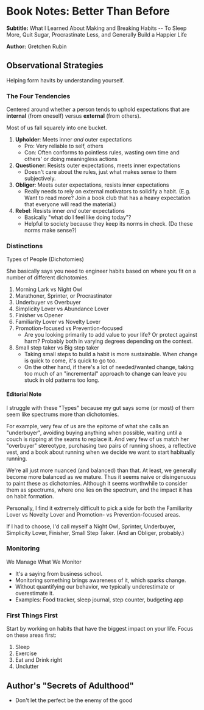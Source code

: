 # Book Notes: Better Than Before

**Subtitle:** What I Learned About Making and Breaking Habits -- To Sleep More, Quit Sugar, Procrastinate Less, and Generally Build a Happier Life

**Author:** Gretchen Rubin

## Observational Strategies

Helping form havits by understanding yourself.

### The Four Tendencies

Centered around whether a person tends to uphold expectations that are **internal** (from oneself) versus **external** (from others).

Most of us fall squarely into one bucket.

1. **Upholder**: Meets inner *and* outer expectations
    - Pro: Very reliable to self, others
    - Con: Often conforms to pointless rules, wasting own time and others' or doing meaningless actions
2. **Questioner**: Resists outer expectations, meets inner expectations
    - Doesn't care about the rules, just what makes sense to them subjectively.
3. **Obliger**: Meets outer expectations, resists inner expectations
    - Really needs to rely on external motivators to solidify a habit. (E.g. Want to read more? Join a book club that has a heavy expectation that everyone will read the material.)
4. **Rebel**: Resists inner *and* outer expectations
    - Basically "what do I feel like doing today"?
    - Helpful to society because they keep its norms in check. (Do these norms make sense?)

### Distinctions

Types of People (Dichotomies)

She basically says you need to engineer habits based on where you fit on a number of different dichotomies.

1. Morning Lark vs Night Owl
2. Marathoner, Sprinter, or Procrastinator
3. Underbuyer vs Overbuyer
4. Simplicity Lover vs Abundance Lover
5. Finisher vs Opener
6. Familiarity Lover vs Novelty Lover
7. Promotion-focused vs Prevention-focused
    - Are you looking primarily to add value to your life? Or protect against harm? Probably both in varying degrees depending on the context.
8. Small step taker vs Big step taker
    - Taking small steps to build a habit is more sustainable. When change is quick to come, it's quick to go too.
    - On the other hand, if there's a lot of needed/wanted change, taking too much of an "incremental" approach to change can leave you stuck in old patterns too long.

#### Editorial Note

I struggle with these "Types" because my gut says some (or most) of them seem like spectrums more than dichotomies.

For example, very few of us are the epitome of what she calls an "underbuyer", avoiding buying anything when possible, waiting until a couch is ripping at the seams to replace it. And very few of us match her "overbuyer" stereotype, purchasing two pairs of running shoes, a reflective vest, and a book about running when we decide we want to start habitually running.

We're all just more nuanced (and balanced) than that. At least, we generally become more balanced as we mature. Thus it seems naive or disingenuous to paint these as dichotomies. Although it seems worthwhile to consider them as spectrums, where one lies on the spectrum, and the impact it has on habit formation.

Personally, I find it extremely difficult to pick a side for both the Familiarity Lover vs Novelty Lover and Promotion- vs Prevention-focused areas.

If I had to choose, I'd call myself a Night Owl, Sprinter, Underbuyer, Simplicity Lover, Finisher, Small Step Taker. (And an Obliger, probably.)

### Monitoring

We Manage What We Monitor

- It's a saying from business school.
- Monitoring something brings awareness of it, which sparks change.
- Without quantifying our behavior, we typically underestimate or overestimate it.
- Examples: Food tracker, sleep journal, step counter, budgeting app

### First Things First

Start by working on habits that have the biggest impact on your life. Focus on these areas first:

1. Sleep
2. Exercise
3. Eat and Drink right
4. Unclutter

## Author's "Secrets of Adulthood"

- Don't let the perfect be the enemy of the good

